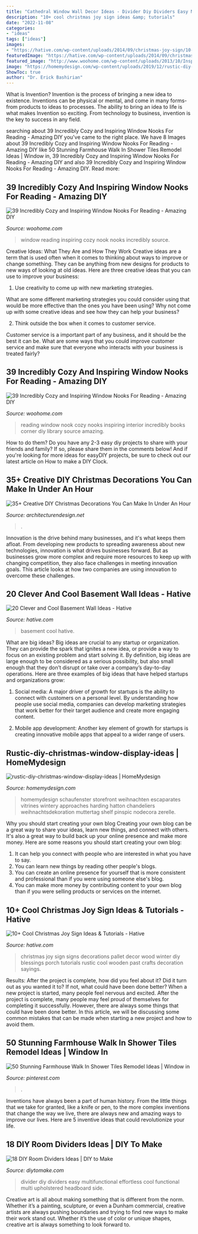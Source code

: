 ```yaml
---
title: "Cathedral Window Wall Decor Ideas - Divider Diy Dividers Easy Multifunctional Effortless Cool Functional Multi Upholstered Headboard Side"
description: "10+ cool christmas joy sign ideas &amp; tutorials"
date: "2022-11-08"
categories:
- "ideas"
tags: ["ideas"]
images:
- "https://hative.com/wp-content/uploads/2014/09/christmas-joy-sign/10-christmas-joy-sign-ideas-and-tutorials.jpg"
featuredImage: "https://hative.com/wp-content/uploads/2014/09/christmas-joy-sign/10-christmas-joy-sign-ideas-and-tutorials.jpg"
featured_image: "http://www.woohome.com/wp-content/uploads/2013/10/Inspiring-Window-Reading-Nook-27-2.jpg"
image: "https://homemydesign.com/wp-content/uploads/2019/12/rustic-diy-christmas-window-display-ideas.jpg"
ShowToc: true
author: "Dr. Erick Bashirian"
---
```



What is Invention?
Invention is the process of bringing a new idea to existence. Inventions can be physical or mental, and come in many forms- from products to ideas to processes. The ability to bring an idea to life is what makes Invention so exciting. From technology to business, invention is the key to success in any field.

	

		
searching about 39 Incredibly Cozy and Inspiring Window Nooks For Reading - Amazing DIY you've came to the right place. We have 8 Images about 39 Incredibly Cozy and Inspiring Window Nooks For Reading - Amazing DIY like 50 Stunning Farmhouse Walk In Shower Tiles Remodel Ideas | Window in, 39 Incredibly Cozy and Inspiring Window Nooks For Reading - Amazing DIY and also 39 Incredibly Cozy and Inspiring Window Nooks For Reading - Amazing DIY. Read more:
		
    
## 39 Incredibly Cozy And Inspiring Window Nooks For Reading - Amazing DIY

<img loading=lazy src="http://www.woohome.com/wp-content/uploads/2013/10/Inspiring-Window-Reading-Nook-27-2.jpg" onerror="this.onerror=null;this.src='https://tse2.mm.bing.net/th?id=OIP.c4MF2Xcy4NxFXSNMy6qTaQHaLl&amp;pid=15.1';" alt="39 Incredibly Cozy and Inspiring Window Nooks For Reading - Amazing DIY">

_Source: woohome.com_

>window reading inspiring cozy nook nooks incredibly source. 

	

Creative Ideas: What They Are and How They Work
Creative ideas are a term that is used often when it comes to thinking about ways to improve or change something. They can be anything from new designs for products to new ways of looking at old ideas. Here are three creative ideas that you can use to improve your business:
1) Use creativity to come up with new marketing strategies.

What are some different marketing strategies you could consider using that would be more effective than the ones you have been using? Why not come up with some creative ideas and see how they can help your business?

2) Think outside the box when it comes to customer service.

Customer service is a important part of any business, and it should be the best it can be. What are some ways that you could improve customer service and make sure that everyone who interacts with your business is treated fairly?

    
## 39 Incredibly Cozy And Inspiring Window Nooks For Reading - Amazing DIY

<img loading=lazy src="http://www.woohome.com/wp-content/uploads/2013/10/Inspiring-Window-Reading-Nook-8.jpg" onerror="this.onerror=null;this.src='https://tse1.mm.bing.net/th?id=OIP.Nfv4Kq5j0WCg7ihmVQDJzgHaJ5&amp;pid=15.1';" alt="39 Incredibly Cozy and Inspiring Window Nooks For Reading - Amazing DIY">

_Source: woohome.com_

>reading window nook cozy nooks inspiring interior incredibly books corner diy library source amazing. 

	

How to do them?
Do you have any 2-3 easy diy projects to share with your friends and family? If so, please share them in the comments below! And if you're looking for more ideas for easyDIY projects, be sure to check out our latest article on How to make a DIY Clock.

    
## 35+ Creative DIY Christmas Decorations You Can Make In Under An Hour

<img loading=lazy src="https://cdn.architecturendesign.net/wp-content/uploads/2015/12/AD-Christmas-Decorations-You-Can-Make-In-An-Hour-21.jpg" onerror="this.onerror=null;this.src='https://tse4.mm.bing.net/th?id=OIP.wotgr_h_vy1ggooebZRcoAHaLG&amp;pid=15.1';" alt="35+ Creative DIY Christmas Decorations You Can Make In Under An Hour">

_Source: architecturendesign.net_

>. 

	

Innovation is the drive behind many businesses, and it's what keeps them afloat. From developing new products to spreading awareness about new technologies, innovation is what drives businesses forward. But as businesses grow more complex and require more resources to keep up with changing competition, they also face challenges in meeting innovation goals. This article looks at how two companies are using innovation to overcome these challenges.

    
## 20 Clever And Cool Basement Wall Ideas - Hative

<img loading=lazy src="https://hative.com/wp-content/uploads/2014/05/basement-wall-ideas/14-cool-basement-wall.jpg" onerror="this.onerror=null;this.src='https://tse2.mm.bing.net/th?id=OIP.Zu_IihuqAV17VjEmXT2JCgHaJ4&amp;pid=15.1';" alt="20 Clever and Cool Basement Wall Ideas - Hative">

_Source: hative.com_

>basement cool hative. 

	

What are big ideas?
Big ideas are crucial to any startup or organization. They can provide the spark that ignites a new idea, or provide a way to focus on an existing problem and start solving it. By definition, big ideas are large enough to be considered as a serious possibility, but also small enough that they don’t disrupt or take over a company’s day-to-day operations. Here are three examples of big ideas that have helped startups and organizations grow:
1. Social media: A major driver of growth for startups is the ability to connect with customers on a personal level. By understanding how people use social media, companies can develop marketing strategies that work better for their target audience and create more engaging content.

2. Mobile app development: Another key element of growth for startups is creating innovative mobile apps that appeal to a wider range of users.

    
## Rustic-diy-christmas-window-display-ideas | HomeMydesign

<img loading=lazy src="https://homemydesign.com/wp-content/uploads/2019/12/rustic-diy-christmas-window-display-ideas.jpg" onerror="this.onerror=null;this.src='https://tse3.mm.bing.net/th?id=OIP.B2GyvO4a4bzXXqe_WqE0rgHaJ4&amp;pid=15.1';" alt="rustic-diy-christmas-window-display-ideas | HomeMydesign">

_Source: homemydesign.com_

>homemydesign schaufenster storefront weihnachten escaparates vitrines wintery approaches harding hatton chandeliers weihnachtsdekoration muttertag shelf pinspic nodecora zerelle. 

	

Why you should start creating your own blog
Creating your own blog can be a great way to share your ideas, learn new things, and connect with others. It's also a great way to build back up your online presence and make more money. Here are some reasons you should start creating your own blog: 
1. It can help you connect with people who are interested in what you have to say. 
2. You can learn new things by reading other people's blogs. 
3. You can create an online presence for yourself that is more consistent and professional than if you were using someone else's blog. 
4. You can make more money by contributing content to your own blog than if you were selling products or services on the internet.

    
## 10+ Cool Christmas Joy Sign Ideas &amp; Tutorials - Hative

<img loading=lazy src="https://hative.com/wp-content/uploads/2014/09/christmas-joy-sign/10-christmas-joy-sign-ideas-and-tutorials.jpg" onerror="this.onerror=null;this.src='https://tse4.mm.bing.net/th?id=OIP.l2F_ERFExURqzRMtj-SSXQHaJ4&amp;pid=15.1';" alt="10+ Cool Christmas Joy Sign Ideas &amp; Tutorials - Hative">

_Source: hative.com_

>christmas joy sign signs decorations pallet decor wood winter diy blessings porch tutorials rustic cool wooden past crafts decoration sayings. 

	

Results: After the project is complete, how did you feel about it? Did it turn out as you wanted it to? If not, what could have been done better?
When a new project is started, many people feel nervous and excited. After the project is complete, many people may feel proud of themselves for completing it successfully. However, there are always some things that could have been done better. In this article, we will be discussing some common mistakes that can be made when starting a new project and how to avoid them.

    
## 50 Stunning Farmhouse Walk In Shower Tiles Remodel Ideas | Window In

<img loading=lazy src="https://i.pinimg.com/736x/9e/60/80/9e608004a0aad3b7306988bc74eeaae5.jpg" onerror="this.onerror=null;this.src='https://tse4.mm.bing.net/th?id=OIP.syR6P9SPRKPnhk3daaivugHaJ3&amp;pid=15.1';" alt="50 Stunning Farmhouse Walk In Shower Tiles Remodel Ideas | Window in">

_Source: pinterest.com_

>. 

	

Inventions have always been a part of human history. From the little things that we take for granted, like a knife or pen, to the more complex inventions that change the way we live, there are always new and amazing ways to improve our lives. Here are 5 inventive ideas that could revolutionize your life.

    
## 18 DIY Room Dividers Ideas | DIY To Make

<img loading=lazy src="http://www.diytomake.com/wp-content/uploads/2016/03/DIY-Room-Divider.jpg" onerror="this.onerror=null;this.src='https://tse3.mm.bing.net/th?id=OIP._O4MCitp5mWGuQxS_nTNmQHaJ3&amp;pid=15.1';" alt="18 DIY Room Dividers Ideas | DIY to Make">

_Source: diytomake.com_

>divider diy dividers easy multifunctional effortless cool functional multi upholstered headboard side. 

	

Creative art is all about making something that is different from the norm. Whether it’s a painting, sculpture, or even a Dunham commercial, creative artists are always pushing boundaries and trying to find new ways to make their work stand out. Whether it’s the use of color or unique shapes, creative art is always something to look forward to.

